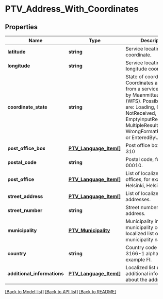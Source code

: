 # PTV_Address_With_Coordinates

## Properties
Name | Type | Description | Notes
------------ | ------------- | ------------- | -------------
**latitude** | **string** | Service location latitude coordinate. | [optional] 
**longitude** | **string** | Service location longitude coordinate. | [optional] 
**coordinate_state** | **string** | State of coordinates. Coordinates are fetched from a service provided by Maanmittauslaitos (WFS).  Possible values are: Loading, Ok, Failed, NotReceived, EmptyInputReceived, MultipleResultsReceived, WrongFormatReceived or EnteredByUser. | [optional] 
**post_office_box** | [**PTV_Language_Item[]**](PTV_Language_Item.md) | Post office box like PL 310 | [optional] 
**postal_code** | **string** | Postal code, for example 00010. | 
**post_office** | [**PTV_Language_Item[]**](PTV_Language_Item.md) | List of localized Post offices, for example Helsinki, Helsingfors. | [optional] 
**street_address** | [**PTV_Language_Item[]**](PTV_Language_Item.md) | List of localized street addresses. | [optional] 
**street_number** | **string** | Street number for street address. | [optional] 
**municipality** | [**PTV_Municipality**](PTV_Municipality.md) | Municipality including municipality code and a localized list of municipality names. | [optional] 
**country** | **string** | Country code (ISO 3166-1 alpha-2), for example FI. | [optional] 
**additional_informations** | [**PTV_Language_Item[]**](PTV_Language_Item.md) | Localized list of additional information about the address. | [optional] 

[[Back to Model list]](../README.md#documentation-for-models) [[Back to API list]](../README.md#documentation-for-api-endpoints) [[Back to README]](../README.md)


